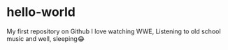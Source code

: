 # hello-world
My first repository on Github
I love watching WWE, Listening to old school music and well, sleeping😂
